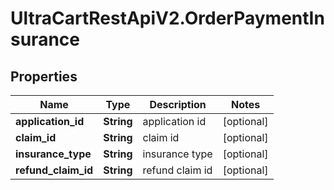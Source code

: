 # UltraCartRestApiV2.OrderPaymentInsurance

## Properties
Name | Type | Description | Notes
------------ | ------------- | ------------- | -------------
**application_id** | **String** | application id | [optional] 
**claim_id** | **String** | claim id | [optional] 
**insurance_type** | **String** | insurance type | [optional] 
**refund_claim_id** | **String** | refund claim id | [optional] 


